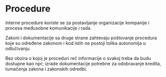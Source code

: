 # Procedure

Interne procedure koriste se za postavljanje organizacije kompanije i procesa međusobne komunikacije i rada. 

Zakoni i dokumentacije sa druge strane zahtevaju poštovanje procedura koje su određene zakonom i kod istih ne postoji tolika autonomija u odlučivanju. 

Bez obzira o kojoj je proceduri reč informacije o svakoj treba da budu dostupne kao npr; izrade dokumentacije potrebne za odobravanje kredita, tumačenja zakona i zakonskih odredbi. 

